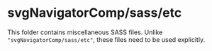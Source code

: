 # svgNavigatorComp/sass/etc

This folder contains miscellaneous SASS files. Unlike `"svgNavigatorComp/sass/etc"`, these files
need to be used explicitly.
